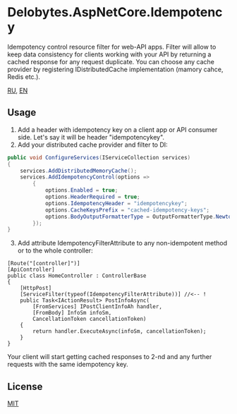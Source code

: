 # Delobytes.AspNetCore.Idempotency
Idempotency control resource filter for web-API apps. Filter will allow to keep data consistency for clients working with your API by returning a cached response for any request duplicate. You can choose any cache provider by registering IDistributedCache implementation (mamory cahce, Redis etc.).

[RU](README.md), [EN](README.en.md)

## Usage
1. Add a header with idempotency key on a client app or API consumer side. Let's say it will be header "idempotencykey".
2. Add your distributed cache provider and filter to DI:  

```csharp
public void ConfigureServices(IServiceCollection services)
{
    services.AddDistributedMemoryCache();
    services.AddIdempotencyControl(options =>
        {
            options.Enabled = true;
            options.HeaderRequired = true;
            options.IdempotencyHeader = "idempotencykey";
            options.CacheKeysPrefix = "cached-idempotency-keys";
            options.BodyOutputFormatterType = OutputFormatterType.Newtonsoft;
        });
}
```

3. Add attribute IdempotencyFilterAttribute to any non-idempotent method or to the whole controller:

```
[Route("[controller]")]
[ApiController]
public class HomeController : ControllerBase
{
    [HttpPost]
    [ServiceFilter(typeof(IdempotencyFilterAttribute))] //<-- !
    public Task<IActionResult> PostInfoAsync(
        [FromServices] IPostClientInfoAh handler,
        [FromBody] InfoSm infoSm,
        CancellationToken cancellationToken)
    {
        return handler.ExecuteAsync(infoSm, cancellationToken);
    }
}
```

Your client will start getting cached responses to 2-nd and any further requests with the same idempotency key.

## License
[MIT](https://github.com/a-postx/Delobytes.AspNetCore.Idempotency/blob/master/LICENSE)